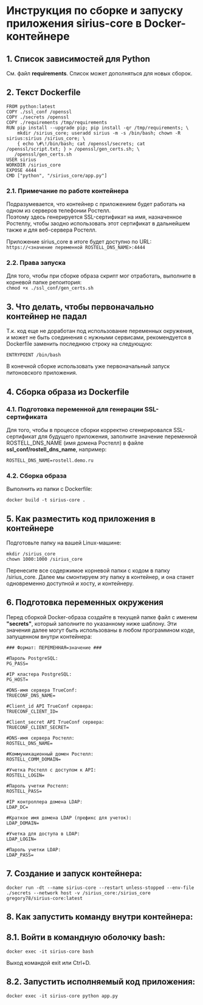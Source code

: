 # Инструкция по сборке и запуску приложения sirius-core в Docker-контейнере
   
## 1. Список зависимостей для Python

См. файл **requirements**. Список может дополняться для новых сборок.

## 2. Текст Dockerfile

```
FROM python:latest
COPY ./ssl_conf /openssl
COPY ./secrets /openssl
COPY ./requirements /tmp/requirements
RUN pip install --upgrade pip; pip install -qr /tmp/requirements; \
    mkdir /sirius_core; useradd sirius -m -s /bin/bash; chown -R sirius:sirius /sirius_core; \
    { echo \#\!/bin/bash; cat /openssl/secrets; cat /openssl/script.txt; } > /openssl/gen_certs.sh; \
   /openssl/gen_certs.sh
USER sirius
WORKDIR /sirius_core
EXPOSE 4444
CMD ["python", "/sirius_core/app.py"]
```

### 2.1. Примечание по работе контейнера  
Подразумевается, что контейнер с приложением будет работать на одном из серверов телефонии Ростелл.  
Поэтому здесь генерируется SSL-сертификат на имя, назначенное Ростеллу, чтобы заодно использовать этот сертификат в дальнейшем также и для веб-сервера Ростелл.

Приложение sirius_core в итоге будет доступно по URL: `https://<значение переменной ROSTELL_DNS_NAME>:4444`

### 2.2. Права запуска
Для того, чтобы при сборке образа скрипт мог отработать, выполните в корневой папке репоитория:   
`chmod +x ./ssl_conf/gen_certs.sh`


## 3. Что делать, чтобы первоначально контейнер не падал
Т.к. код еще не доработан под использование переменных окружения, и может не быть соединения с нужными сервисами, рекомендуется в Dockerfile заменить последнюю строку на следующую:

```
ENTRYPOINT /bin/bash
```

В конечной сборке использовать уже первоначальный запуск питоновского приложения.


## 4. Сборка образа из Dockerfile

### 4.1. Подготовка переменной для генерации SSL-сертификата

Для того, чтобы в процессе сборки корректно сгенерировался SSL-сертификат для будущего приложения, заполните значение переменной ROSTELL_DNS_NAME (имя домена Ростелл) в файле **ssl_conf/rostell_dns_name**, например:

`ROSTELL_DNS_NAME=rostell.demo.ru`

### 4.2. Сборка образа
Выполнить из папки с Dockerfile:

```
docker build -t sirius-core .
```


## 5. Как разместить код приложения в контейнере

Подготовьте папку на вашей Linux-машине:

```
mkdir /sirius_core
chown 1000:1000 /sirius_core
```

Перенесите все содержимое корневой папки с кодом в папку /sirius_core. 
Далее мы смонтируем эту папку в контейнер, и она станет одновременно доступной и хосту, и контейнеру.

## 6. Подготовка переменных окружения
Перед сборкой Docker-образа создайте в текущей папке файл с именем **"secrets"**, который заполните по указанному ниже шаблону.
Эти значения далее могут быть использованы в любом программном коде, запущенном внутри контейнера:

```
### Формат: ПЕРЕМЕННАЯ=значение ###

#Пароль PostgreSQL:
PG_PASS=

#IP кластера PostgreSQL:
PG_HOST=

#DNS-имя сервера TrueConf:
TRUECONF_DNS_NAME=

#Client_id API TrueConf сервера:
TRUECONF_CLIENT_ID=

#Client_secret API TrueConf сервера:
TRUECONF_CLIENT_SECRET=

#DNS-имя сервера Ростелл:
ROSTELL_DNS_NAME=

#Коммуникационный домен Ростелл:
ROSTELL_COMM_DOMAIN=

#Учетка Ростелл с доступом к API:
ROSTELL_LOGIN=

#Пароль учетки Ростелл:
ROSTELL_PASS=

#IP контроллера домена LDAP:
LDAP_DC=

#Краткое имя домена LDAP (префикс для учеток):
LDAP_DOMAIN=

#Учетка для доступа в LDAP:
LDAP_LOGIN=

#Пароль учетки LDAP:
LDAP_PASS=
```

## 7. Создание и запуск контейнера:

```
docker run -dt --name sirius-core --restart unless-stopped --env-file ./secrets --network host -v /sirius_core:/sirius_core gregory78/sirius-core:latest
```

## 8. Как запустить команду внутри контейнера:

## 8.1. Войти в командную оболочку bash:
```
docker exec -it sirius-core bash
```
Выход командой exit или Ctrl+D.

## 8.2. Запустить исполняемый код приложения:
`docker exec -it sirius-core python app.py`
